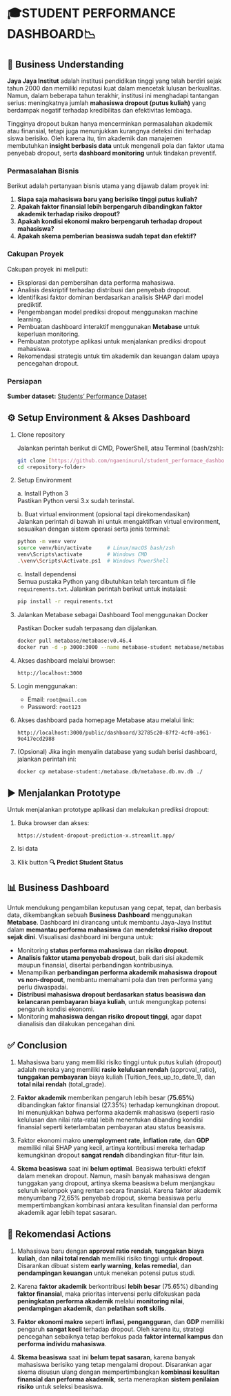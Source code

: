 # 🎓STUDENT PERFORMANCE DASHBOARD📉

## 🏫 Business Understanding

**Jaya Jaya Institut** adalah institusi pendidikan tinggi yang telah berdiri sejak tahun 2000 dan memiliki reputasi kuat dalam mencetak lulusan berkualitas. Namun, dalam beberapa tahun terakhir, institusi ini menghadapi tantangan serius: meningkatnya jumlah **mahasiswa dropout (putus kuliah)** yang berdampak negatif terhadap kredibilitas dan efektivitas lembaga.

Tingginya dropout bukan hanya mencerminkan permasalahan akademik atau finansial, tetapi juga menunjukkan kurangnya deteksi dini terhadap siswa berisiko. Oleh karena itu, tim akademik dan manajemen membutuhkan **insight berbasis data** untuk mengenali pola dan faktor utama penyebab dropout, serta **dashboard monitoring** untuk tindakan preventif.

### Permasalahan Bisnis

Berikut adalah pertanyaan bisnis utama yang dijawab dalam proyek ini:

1. **Siapa saja mahasiswa baru yang berisiko tinggi putus kuliah?**
2. **Apakah faktor finansial lebih berpengaruh dibandingkan faktor akademik terhadap risiko dropout?**
3. **Apakah kondisi ekonomi makro berpengaruh terhadap dropout mahasiswa?**
4. **Apakah skema pemberian beasiswa sudah tepat dan efektif?**

### Cakupan Proyek

Cakupan proyek ini meliputi:

- Eksplorasi dan pembersihan data performa mahasiswa.
- Analisis deskriptif terhadap distribusi dan penyebab dropout.
- Identifikasi faktor dominan berdasarkan analisis SHAP dari model prediktif.
- Pengembangan model prediksi dropout menggunakan machine learning.
- Pembuatan dashboard interaktif menggunakan **Metabase** untuk keperluan monitoring.
- Pembuatan prototype aplikasi untuk menjalankan prediksi dropout mahasiswa.
- Rekomendasi strategis untuk tim akademik dan keuangan dalam upaya pencegahan dropout.

### Persiapan

   **Sumber dataset:** [Students’ Performance Dataset](https://github.com/dicodingacademy/dicoding_dataset/blob/main/students_performance/README.md)

## ⚙️ Setup Environment & Akses Dashboard

1. Clone repository 

   Jalankan perintah berikut di CMD, PowerShell, atau Terminal (bash/zsh):

   ```bash
   git clone [https://github.com/ngaeninurul/student_performace_dashboard.git](https://github.com/ngaeninurul/student_performace_dashboard.git)
   cd <repository-folder>
   ```

2. Setup Environment

    a. Install Python 3  
              Pastikan Python versi 3.x sudah terinstal.

    b. Buat virtual environment (opsional tapi direkomendasikan)  
    Jalankan perintah di bawah ini untuk mengaktifkan virtual environment, sesuaikan dengan sistem operasi serta jenis terminal: 

    ```bash
    python -m venv venv
    source venv/bin/activate     # Linux/macOS bash/zsh
    venv\Scripts\activate        # Windows CMD
    .\venv\Scripts\Activate.ps1  # Windows PowerShell
    ```

    c. Install dependensi  
    Semua pustaka Python yang dibutuhkan telah tercantum di file `requirements.txt`. Jalankan perintah berikut untuk instalasi:

    ```bash
    pip install -r requirements.txt
    ```


3. Jalankan Metabase sebagai Dashboard Tool menggunakan Docker

   Pastikan Docker sudah terpasang dan dijalankan.

   ```bash
   docker pull metabase/metabase:v0.46.4
   docker run -d -p 3000:3000 --name metabase-student metabase/metabase
   ```

5. Akses dashboard melalui browser:

   ```
   http://localhost:3000
   ```

6. Login menggunakan:
   
   - Email: `root@mail.com`  
   - Password: `root123`  

7. Akses dashboard pada homepage Metabase atau melalui link:
   ```
   http://localhost:3000/public/dashboard/32785c20-87f2-4cf0-a961-9e417ecd2988
   ```

8. (Opsional) Jika ingin menyalin database yang sudah berisi dashboard, jalankan perintah ini:

   ```bash
   docker cp metabase-student:/metabase.db/metabase.db.mv.db ./
   ```

## ▶️ Menjalankan Prototype

   Untuk menjalankan prototype aplikasi dan melakukan prediksi dropout:

1. Buka browser dan akses:
   ```
   https://student-dropout-prediction-x.streamlit.app/
   ```

2. Isi data

3. Klik button **🔍 Predict Student Status**

## 📊 Business Dashboard

Untuk mendukung pengambilan keputusan yang cepat, tepat, dan berbasis data, dikembangkan sebuah **Business Dashboard** menggunakan **Metabase**. Dashboard ini dirancang untuk membantu Jaya-Jaya Institut dalam **memantau performa mahasiswa** dan **mendeteksi risiko dropout sejak dini**. Visualisasi dashboard ini berguna untuk:

- Monitoring **status performa mahasiswa** dan **risiko dropout**.
- **Analisis faktor utama penyebab dropout**, baik dari sisi akademik maupun finansial, disertai perbandingan kontribusinya.
- Menampilkan **perbandingan performa akademik mahasiswa dropout vs non-dropout**, membantu memahami pola dan tren performa yang perlu diwaspadai.
- **Distribusi mahasiswa dropout berdasarkan status beasiswa dan kelancaran pembayaran biaya kuliah**, untuk mengungkap potensi pengaruh kondisi ekonomi.
- Monitoring **mahasiswa dengan risiko dropout tinggi**, agar dapat dianalisis dan dilakukan pencegahan dini.

## ✅ Conclusion

1. Mahasiswa baru yang memiliki risiko tinggi untuk putus kuliah (dropout) adalah mereka yang memiliki **rasio kelulusan rendah** (approval_ratio), **tunggakan pembayaran** biaya kuliah (Tuition_fees_up_to_date_1), dan **total nilai rendah** (total_grade).

2. **Faktor akademik** memberikan pengaruh lebih besar (**75.65%**) dibandingkan faktor finansial (27.35%) terhadap kemungkinan dropout. Ini menunjukkan bahwa performa akademik mahasiswa (seperti rasio kelulusan dan nilai rata-rata) lebih menentukan dibanding kondisi finansial seperti keterlambatan pembayaran atau status beasiswa.

3. Faktor ekonomi makro **unemployment rate**, **inflation rate**, dan **GDP** memiliki nilai SHAP yang kecil, artinya kontribusi mereka terhadap kemungkinan dropout **sangat rendah** dibandingkan fitur-fitur lain.

4. **Skema beasiswa** saat ini **belum optimal**. Beasiswa terbukti efektif dalam menekan dropout. Namun, masih banyak mahasiswa dengan tunggakan yang dropout, artinya skema beasiswa belum menjangkau seluruh kelompok yang rentan secara finansial. Karena faktor akademik menyumbang 72,65% penyebab dropout, skema beasiswa perlu mempertimbangkan kombinasi antara kesulitan finansial dan performa akademik agar lebih tepat sasaran.

## 🎯 Rekomendasi Actions

1. Mahasiswa baru dengan **approval ratio rendah**, **tunggakan biaya kuliah**, dan **nilai total rendah** memiliki risiko tinggi untuk **dropout**. Disarankan dibuat sistem **early warning**, **kelas remedial**, dan **pendampingan keuangan** untuk menekan potensi putus studi.

2. Karena **faktor akademik** berkontribusi **lebih besar** (75.65%) dibanding **faktor finansial**, maka prioritas intervensi perlu difokuskan pada **peningkatan performa akademik** melalui **monitoring nilai**, **pendampingan akademik**, dan **pelatihan soft skills**.

3. **Faktor ekonomi makro** seperti **inflasi**, **pengangguran**, dan **GDP** memiliki pengaruh **sangat kecil** terhadap dropout. Oleh karena itu, strategi pencegahan sebaiknya tetap berfokus pada **faktor internal kampus** dan **performa individu mahasiswa**.

4. **Skema beasiswa** saat ini **belum tepat sasaran**, karena banyak mahasiswa berisiko yang tetap mengalami dropout. Disarankan agar skema disusun ulang dengan mempertimbangkan **kombinasi kesulitan finansial dan performa akademik**, serta menerapkan **sistem penilaian risiko** untuk seleksi beasiswa.
